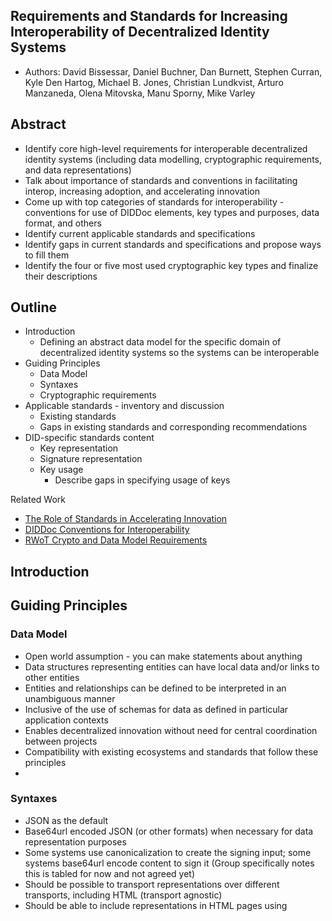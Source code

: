 <!----- Conversion time: 1.323 seconds.


Using this Markdown file:

1. Cut and paste this output into your source file.
2. See the notes and action items below regarding this conversion run.
3. Check the rendered output (headings, lists, code blocks, tables) for proper
   formatting and use a linkchecker before you publish this page.

Conversion notes:

* GD2md-html version 1.0β12
* Thu Sep 27 2018 13:28:15 GMT-0700 (PDT)
* Source doc: https://docs.google.com/a/cloudcompass.ca/open?id=1tDX6LXJn6KITKIvNbbexHfcdWZ9z9TCElC5cZygaacw
----->



## Requirements and Standards for Increasing Interoperability of Decentralized Identity Systems



*   Authors:  David Bissessar, Daniel Buchner, Dan Burnett, Stephen Curran, Kyle Den Hartog, Michael B. Jones, Christian Lundkvist, Arturo Manzaneda, Olena Mitovska, Manu Sporny, Mike Varley


## Abstract



*   Identify core high-level requirements for interoperable decentralized identity systems (including data modelling, cryptographic requirements, and data representations)
*   Talk about importance of standards and conventions in facilitating interop, increasing adoption, and accelerating innovation
*   Come up with top categories of standards for interoperability - conventions for use of DIDDoc elements, key types and purposes, data format, and others
*   Identify current applicable standards and specifications
*   Identify gaps in current standards and specifications and propose ways to fill them
*   Identify the four or five most used cryptographic key types and finalize their descriptions


## Outline



*   Introduction
    *   Defining an abstract data model for the specific domain of decentralized identity systems so the systems can be interoperable
*   Guiding Principles
    *   Data Model
    *   Syntaxes
    *   Cryptographic requirements
*   Applicable standards - inventory and discussion
    *   Existing standards
    *   Gaps in existing standards and corresponding recommendations
*   DID-specific standards content
    *   Key representation
    *   Signature representation
    *   Key usage
        *   Describe gaps in specifying usage of keys

Related Work



*   [The Role of Standards in Accelerating Innovation](https://github.com/WebOfTrustInfo/rwot7/blob/master/topics-and-advance-readings/The_Role_of_Standards_in_Accelerating_Innovation.md)
*   [DIDDoc Conventions for Interoperability](https://github.com/WebOfTrustInfo/rwot7/blob/master/topics-and-advance-readings/diddoc-conventions-for-interoperability.md)
*   [RWoT Crypto and Data Model Requirements](https://github.com/WebOfTrustInfo/rwot7/blob/master/topics-and-advance-readings/crypto-data-model-requirements.md) 


## Introduction


## Guiding Principles


### Data Model



*   Open world assumption - you can make statements about anything
*   Data structures representing entities can have local data and/or links to other entities
*   Entities and relationships can be defined to be interpreted in an unambiguous manner
*   Inclusive of the use of schemas for data as defined in particular application contexts
*   Enables decentralized innovation without need for central coordination between projects
*   Compatibility with existing ecosystems and standards that follow these principles
*   


### Syntaxes



*   JSON as the default
*   Base64url encoded JSON (or other formats) when necessary for data representation purposes
*   Some systems use canonicalization to create the signing input; some systems base64url encode content to sign it (Group specifically notes this is tabled for now and not agreed yet) 
*   Should be possible to transport representations over different transports, including HTML (transport agnostic)
*   Should be able to include representations in HTML pages using <script> tags


### Cryptographic requirements



*   Digital signatures
    *   Also sets of digital signatures, some of which may be dynamically added to
*   Encryption
*   HMACs
*   Some systems need representations of other kinds of mathematical proofs
    *   Including zero-knowledge proofs
    *   Satoshi proofs (BTCR uses this)
*   Nested cryptographic operations
*   Key representations
    *   Explicit key representation for certain keys
        *   Ed25519
        *   secp256k1
        *   RSA
        *   NIST P-256
*   Algorithms and cryptographic agility
*   (possibly still more to do here - paused for time reasons)


## Applicable standards - inventory and discussion


### Existing standards



*   
*   
*   
*   
*   


### Gaps in existing standards and corresponding recommendations



*   
*   
*   
*   
*   


## DID-specific standards content


### Key representation


### Signature representation


### Key usage

From DID-Spec:

There is an open issue in the DID-Spec where there is a gap in interoperability.  Implementers do not know how to declare how keys are intended to be used. 

Suite names such as "RSAAuthentication2018" conflate a key type and a key purpose.  There was agreement that these should be decoupled.


```
{
  "@context": "https://w3id.org/did/v1",
  "id": "did:example:123456789abcdefghi",
  "publicKey": [{
    "id": "did:example:123456789abcdefghi#keys-1",
    "type": "RsaVerificationKey2018",
    "owner": "did:example:123456789abcdefghi",
    "publicKeyPem": "-----BEGIN PUBLIC KEY...END PUBLIC KEY-----\r\n"
  }],
  "authentication": [{
    // this key can be used to authenticate as DID ...9938
    "type": "AuthenticationSuite2018",
    "publicKey": "did:example:123456789abcdefghi#keys-1"
  }],
  "service": [{
    "type": "ExampleService",
    "serviceEndpoint": "https://example.com/endpoint/8377464"
  }]
}
```


Restructured by Mike Jones:


```
{
  "@context": "https://w3id.org/did/v1",
  "publicKey": [{
    "jwk": {
	"kty": "RSA",
	"e": …
	"n": …
	"kid":  "did:example:123456789abcdefghi#keys-1",
    	"owner": "did:example:123456789abcdefghi",
	...
}
  }],
  "authentication": [{
    // this key can be used to authenticate as DID ...9938
    "kid": "did:example:123456789abcdefghi#keys-1"
  }],
  "service": [{
    "type": "ExampleService",
    "serviceEndpoint": "https://example.com/endpoint/8377464"
  }]
}
```



## Parking Lot



*   [Object capabilities](https://w3c-ccg.github.io/ocap-ld/) - enables constrained and delegated authorization to resources
*   
*   
*   
*   
*   

<!-- GD2md-html version 1.0β12 -->
